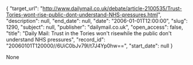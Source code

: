 {
  "target_url": "http://www.dailymail.co.uk/debate/article-2100535/Trust-Tories-wont-rise-public-dont-understand-NHS-pressures.html", 
  "description": null, 
  "end_date": null, 
  "date": "2006-01-01T12:00:00", 
  "slug": 1290, 
  "subject": null, 
  "publisher": "dailymail.co.uk", 
  "open_access": false, 
  "title": "Daily Mail: Trust in the Tories won't risewhile the public don't understand NHS pressures", 
  "record_id": "20060101T120000//6UiC0bJv79l/t7J4Yp0hw==", 
  "start_date": null
}

None